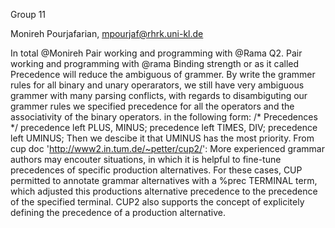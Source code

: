 Group 11

Monireh Pourjafarian, mpourjaf@rhrk.uni-kl.de


In total @Monireh Pair working and programming with @Rama
Q2.
Pair working and programming with @rama
Binding strength or as it called Precedence will reduce the ambiguous of grammer.
By write the grammer rules for all binary and unary operarators, we still have very ambiguous grammer with many parsing conflicts, with regards to disambiguting our grammer rules we specified precedence for all the operators and the associativity of the binary operators.
in the following form:
/* Precedences */
precedence left PLUS, MINUS;
precedence left TIMES, DIV;
precedence left UMINUS;
Then we descibe it that UMINUS has the most priority.
From cup doc 'http://www2.in.tum.de/~petter/cup2/':
More experienced grammar authors may encouter situations, in which it is helpful to fine-tune precedences of specific production alternatives. For these cases, CUP permitted to annotate grammar alternatives with a %prec TERMINAL term, which adjusted this productions alternative precedence to the precedence of the specified terminal. CUP2 also supports the concept of explicitely defining the precedence of a production alternative.
